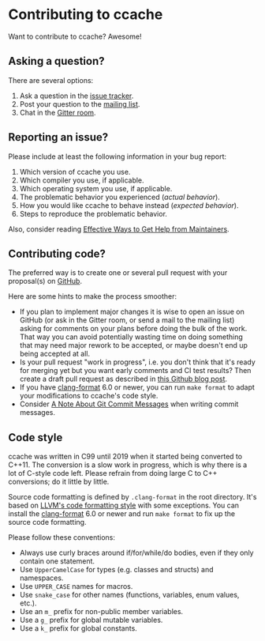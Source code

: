 # Contributing to ccache

Want to contribute to ccache? Awesome!

## Asking a question?

There are several options:

1. Ask a question in the [issue
   tracker](https://github.com/ccache/ccache/issues/new/choose).
2. Post your question to the [mailing
   list](https://lists.samba.org/mailman/listinfo/ccache/).
3. Chat in the [Gitter room](https://gitter.im/ccache/ccache).

## Reporting an issue?

Please include at least the following information in your bug report:

1. Which version of ccache you use.
2. Which compiler you use, if applicable.
3. Which operating system you use, if applicable.
4. The problematic behavior you experienced (_actual behavior_).
5. How you would like ccache to behave instead (_expected behavior_).
6. Steps to reproduce the problematic behavior.

Also, consider reading [Effective Ways to Get Help from Maintainers](
https://www.snoyman.com/blog/2017/10/effective-ways-help-from-maintainers).

## Contributing code?

The preferred way is to create one or several pull request with your
proposal(s) on [GitHub](https://github.com/ccache/ccache).

Here are some hints to make the process smoother:

* If you plan to implement major changes it is wise to open an issue on GitHub
  (or ask in the Gitter room, or send a mail to the mailing list) asking for
  comments on your plans before doing the bulk of the work. That way you can
  avoid potentially wasting time on doing something that may need major rework
  to be accepted, or maybe doesn't end up being accepted at all.
* Is your pull request "work in progress", i.e. you don't think that it's ready
  for merging yet but you want early comments and CI test results? Then create
  a draft pull request as described in [this Github blog
  post](https://github.blog/2019-02-14-introducing-draft-pull-requests/).
* If you have [clang-format](https://clang.llvm.org/docs/ClangFormat.html) 6.0
  or newer, you can run `make format` to adapt your modifications to ccache's
  code style.
* Consider [A Note About Git Commit
  Messages](https://tbaggery.com/2008/04/19/a-note-about-git-commit-messages.html)
  when writing commit messages.

## Code style

ccache was written in C99 until 2019 when it started being converted to C++11.
The conversion is a slow work in progress, which is why there is a lot of
C-style code left. Please refrain from doing large C to C++ conversions; do it
little by little.

Source code formatting is defined by `.clang-format` in the root directory.
It's based on [LLVM's code formatting
style](https://llvm.org/docs/CodingStandards.html) with some exceptions. You
can install the [clang-format](https://clang.llvm.org/docs/ClangFormat.html)
6.0 or newer and run `make format` to fix up the source code formatting.

Please follow these conventions:

* Always use curly braces around if/for/while/do bodies, even if they only
  contain one statement.
* Use `UpperCamelCase` for types (e.g. classes and structs) and namespaces.
* Use `UPPER_CASE` names for macros.
* Use `snake_case` for other names (functions, variables, enum values, etc.).
* Use an `m_` prefix for non-public member variables.
* Use a `g_` prefix for global mutable variables.
* Use a `k_` prefix for global constants.
